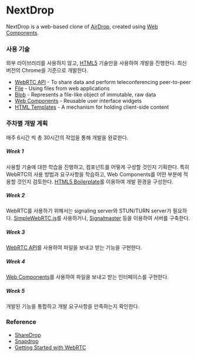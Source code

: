 # NextDrop
NextDrop is a web-based clone of [AirDrop](https://en.wikipedia.org/wiki/AirDrop), created using [Web Components](https://developer.mozilla.org/en-US/docs/Web/Web_Components).

### 사용 기술
외부 라이브러리를 사용하지 않고, [HTML5](https://developer.mozilla.org/en-US/docs/Web/Guide/HTML/HTML5) 기술만을 사용하여 개발을 진행한다. 최신 버전의 Chrome을 기준으로 개발한다.

* [WebRTC API](https://developer.mozilla.org/en-US/docs/Web/API/WebRTC_API) - To share data and perform teleconferencing peer-to-peer
* [File](https://developer.mozilla.org/en-US/docs/Web/API/File) - Using files from web applications
* [Blob](https://developer.mozilla.org/en-US/docs/Web/API/Blob) - Represents a file-like object of immutable, raw data
* [Web Components](https://developer.mozilla.org/en-US/docs/Web/Web_Components) - Reusable user interface widgets
* [HTML Templates](https://developer.mozilla.org/en-US/docs/Web/HTML/Element/template) - A mechanism for holding client-side content

### 주차별 개발 계획
매주 6시간 씩 총 30시간의 작업을 통해 개발을 완료한다.

##### Week 1
사용할 기술에 대한 학습을 진행하고, 컴포넌트를 어떻게 구성할 것인지 기획한다. 특히 WebRTC의 사용 방법과 요구사항을 학습하고, Web Components를 어떤 부분에 적용할 것인지 검토한다. [HTML5 Boilerplate](https://html5boilerplate.com/)를 이용하여 개발 환경을 구성한다.

##### Week 2
WebRTC를 사용하기 위해서는 signaling server와 STUN/TURN server가 필요하다. [SimpleWebRTC.js](https://simplewebrtc.com/)를 사용하거나, [Signalmaster](https://github.com/andyet/signalmaster) 등을 이용하여 서버를 구축한다.

##### Week 3
[WebRTC API](https://developer.mozilla.org/en-US/docs/Web/API/WebRTC_API)를 사용하여 파일을 보내고 받는 기능을 구현한다.

##### Week 4
[Web Components](https://developer.mozilla.org/en-US/docs/Web/Web_Components)를 사용하여 파일을 보내고 받는 인터페이스를 구현한다.

##### Week 5
개발된 기능을 통합하고 개발 요구사항을 만족하는지 확인한다.

### Reference
- [ShareDrop](https://www.sharedrop.io/)
- [Snapdrop](https://snapdrop.net/)
- [Getting Started with WebRTC](http://www.html5rocks.com/en/tutorials/webrtc/basics/)